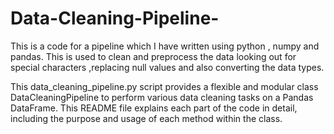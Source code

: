 # Data-Cleaning-Pipeline-
This is a code for a pipeline which I have written using python , numpy and pandas. This is used to clean and preprocess the data looking out for special characters ,replacing null values and also converting the data types. 

This data_cleaning_pipeline.py script provides a flexible and modular class DataCleaningPipeline to perform various data cleaning tasks on a Pandas DataFrame. This README file explains each part of the code in detail, including the purpose and usage of each method within the class.


  
